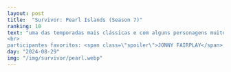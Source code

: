 ```yaml
---
layout: post
title:  "Survivor: Pearl Islands (Season 7)"
ranking: 10
text: "uma das temporadas mais clássicas e com alguns personagens muito marcantes, mas confesso que fiquei bem decepcionado com o desenvolvimento do post-merge<br>
<br>
participantes favoritos: <span class=\"spoiler\">JONNY FAIRPLAY</span>, <span class=\"spoiler\">burton</span> e <span class=\"spoiler\">rupert</span>"
day: "2024-08-29"
img: "/img/survivor/pearl.webp"
---
```

